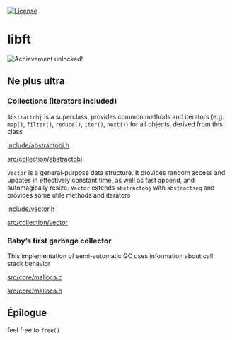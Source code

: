 [![License](https://img.shields.io/badge/License-WTFPL-gray.svg)](https://github.com/bjnw/libft/blob/master/LICENSE)

# libft
![Achievement unlocked!](https://user-images.githubusercontent.com/8770733/91582880-1d3b2d00-e959-11ea-9b12-427b1fad79da.png)

## Ne plus ultra
### Collections (iterators included)
``Abstractobj`` is a superclass, provides common methods and iterators (e.g. ``map()``, ``filter()``, ``reduce()``, ``iter()``, ``next()``) for all objects, derived from this class

[include/abstractobj.h](https://github.com/bjnw/libft/blob/master/include/collection/abstractobj.h)

[src/collection/abstractobj](https://github.com/bjnw/libft/blob/master/src/collection/abstractobj)

``Vector`` is a general-purpose data structure. It provides random access and updates in effectively constant time, as well as fast append, and automagically resize. ``Vector`` extends ``abstractobj`` with ``abstractseq`` and provides some utile methods and iterators

[include/vector.h](https://github.com/bjnw/libft/blob/master/include/collection/vector.h)

[src/collection/vector](https://github.com/bjnw/libft/blob/master/src/collection/vector)

### Baby’s first garbage collector
This implementation of semi-automatic GC uses information about call stack behavior

[src/core/malloca.c](https://github.com/bjnw/libft/blob/master/src/core/malloca.c)

[src/core/malloca.h](https://github.com/bjnw/libft/blob/master/src/core/malloca.h)

## Épilogue
feel free to `free()`
